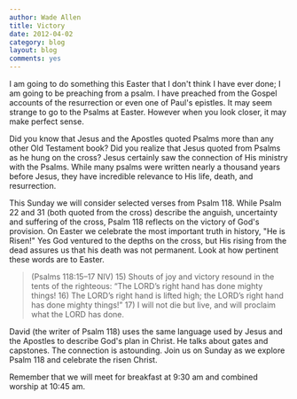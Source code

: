 ```yaml
---
author: Wade Allen
title: Victory
date: 2012-04-02
category: blog
layout: blog
comments: yes
---
```


I am going to do something this Easter that I don't think I have ever done; I am going to be preaching from a psalm. I have preached from the Gospel accounts of the resurrection or even one of Paul's epistles. It may seem strange to go to the Psalms at Easter. However when you look closer, it may make perfect sense.

Did you know that Jesus and the Apostles quoted Psalms more than any other Old Testament book? Did you realize that Jesus quoted from Psalms as he hung on the cross? Jesus certainly saw the connection of His ministry with the Psalms. While many psalms were written nearly a thousand years before Jesus, they have incredible relevance to His life, death, and resurrection.

This Sunday we will consider selected verses from Psalm 118. While Psalm 22 and 31 (both quoted from the cross) describe the anguish, uncertainty and suffering of the cross, Psalm 118 reflects on the victory of God's provision. On Easter we celebrate the most important truth in history, "He is Risen!" Yes God ventured to the depths on the cross, but His rising from the dead assures us that his death was not permanent. Look at how pertinent these words are to Easter.

>(Psalms 118:15–17 NIV)  15) Shouts of joy and victory resound in the tents of the righteous: “The LORD’s right hand has done mighty things! 16) The LORD’s right hand is lifted high; the LORD’s right hand has done mighty things!” 17) I will not die but live, and will proclaim what the LORD has done.

David (the writer of Psalm 118) uses the same language used by Jesus and the Apostles to describe God's plan in Christ. He talks about gates and capstones. The connection is astounding. Join us on Sunday as we explore Psalm 118 and celebrate the risen Christ. 

Remember that we will meet for breakfast at 9:30 am and combined worship at 10:45 am.
